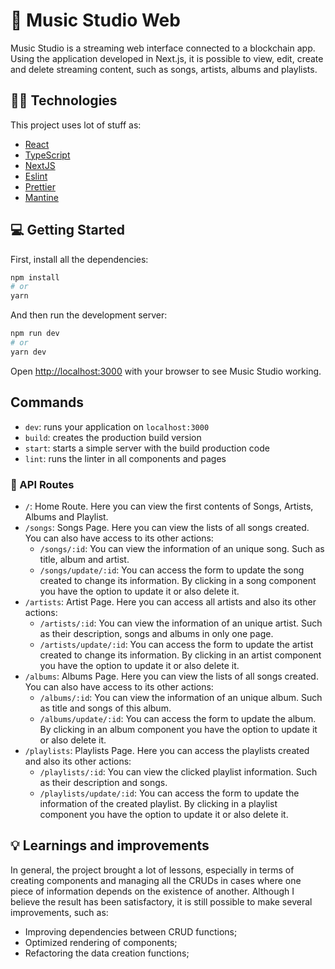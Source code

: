# 📝 Music Studio Web  
Music Studio is a streaming web interface connected to a blockchain app. Using the application developed in Next.js, it is possible to view, edit, create and delete streaming content, such as songs, artists, albums and playlists.

## 👩‍💻 Technologies

This project uses lot of stuff as:

- [React](https://react.dev/)
- [TypeScript](https://www.typescriptlang.org/)
- [NextJS](https://nextjs.org/)
- [Eslint](https://eslint.org/)
- [Prettier](https://prettier.io/)
- [Mantine](https://mantine.dev/)

## 💻 Getting Started

First, install all the dependencies: 

```bash
npm install
# or
yarn 
```

And then run the development server:

```bash
npm run dev
# or
yarn dev
```

Open [http://localhost:3000](http://localhost:3000) with your browser to see Music Studio working.

## Commands

- `dev`: runs your application on `localhost:3000`
- `build`: creates the production build version
- `start`: starts a simple server with the build production code
- `lint`: runs the linter in all components and pages

### 💠 API Routes

 - `/`: Home Route. Here you can view the first contents of Songs, Artists, Albums and Playlist. 
 - `/songs`: Songs Page. Here you can view the lists of all songs created. You can also have access to its other actions:
   -  `/songs/:id`: You can view the information of an unique song. Such as title, album and artist.
   -  `/songs/update/:id`: You can access the form to update the song created to change its information.
   By clicking in a song component you have the option to update it or also delete it.
 - `/artists`: Artist Page. Here you can access all artists and also its other actions:
   -  `/artists/:id`: You can view the information of an unique artist. Such as their description, songs and albums in only one page.
   -  `/artists/update/:id`: You can access the form to update the artist created to change its information.
   By clicking in an artist component you have the option to update it or also delete it.
 - `/albums`: Albums Page. Here you can view the lists of all songs created. You can also have access to its other actions:
   -  `/albums/:id`: You can view the information of an unique album. Such as title and songs of this album.
   -  `/albums/update/:id`: You can access the form to update the album.
    By clicking in an album component you have the option to update it or also delete it.
 - `/playlists`: Playlists Page. Here you can access the playlists created and also its other actions:
   -  `/playlists/:id`: You can view the clicked playlist information. Such as their description and songs.
   -  `/playlists/update/:id`: You can access the form to update the information of the created playlist.
   By clicking in a playlist component you have the option to update it or also delete it.

## 💡 Learnings and improvements

In general, the project brought a lot of lessons, especially in terms of creating components and managing all the CRUDs in cases where one piece of information depends on the existence of another. Although I believe the result has been satisfactory, it is still possible to make several improvements, such as:

- Improving dependencies between CRUD functions;
- Optimized rendering of components;
- Refactoring the data creation functions;
